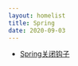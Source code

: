 ```yaml
---
layout: homelist
title: Spring
date: 2020-09-03
---
```


* [Spring关闭钩子](/dict/opensource/spring/spring-shutdown-hooks.html?%E5%BC%80%E6%BA%90%E6%A1%86%E6%9E%B6%2CSpring)
